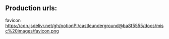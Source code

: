 ## Production urls:
favicon https://cdn.jsdelivr.net/gh/potionPI/castleunderground@ba8f5555/docs/misc%20images/favicon.png
